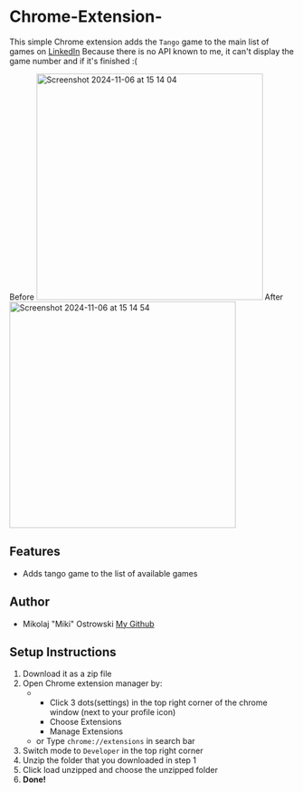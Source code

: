 # Chrome-Extension-
This simple Chrome extension adds the `Tango` game to the main list of games on [LinkedIn](linkedin.com/games)
Because there is no API known to me, it can't display the game number and if it's finished :(

Before
<img width="400" alt="Screenshot 2024-11-06 at 15 14 04" src="https://github.com/user-attachments/assets/180ad7ee-e13f-41ed-8e00-a4895094dd93">
After
<img width="400" alt="Screenshot 2024-11-06 at 15 14 54" src="https://github.com/user-attachments/assets/2f193f2f-894b-45cb-b1e1-063fbd246c23">

## Features
- Adds tango game to the list of available games


## Author
- Mikolaj "Miki" Ostrowski [My Github](github.com/ostryJR)

## Setup Instructions
1. Download it as a zip file
2. Open Chrome extension manager by:
   - * Click 3 dots(settings) in the top right corner of the chrome window (next to your profile icon)
     * Choose Extensions
     * Manage Extensions
   - or Type `chrome://extensions` in search bar
3. Switch mode to `Developer` in the top right corner
4. Unzip the folder that you downloaded in step 1
5. Click load unzipped and choose the unzipped folder
6. **Done!**
